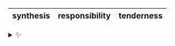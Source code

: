| synthesis | responsibility | tenderness |
| :-------: | :------------: | :--------: |

<details>
  <summary>✨</summary>
  These words are chosen at random each day. New words will appear here tomorrow morning.
</details>